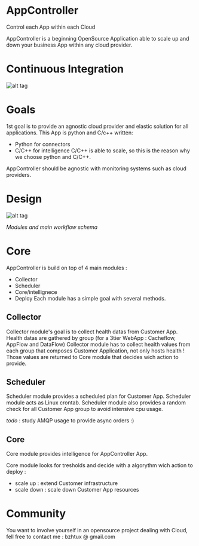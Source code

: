 # AppController
Control each App within each Cloud

AppController is a beginning OpenSource Application able to scale up and down your business App within any cloud provider.

# Continuous Integration
![alt tag](https://travis-ci.org/bzhtux/AppController.svg)

# Goals
1st goal is to provide an agnostic cloud provider and elastic solution for all applications.
This App is python and C/c++ written: 
 * Python for connectors
 * C/C++ for intelligence
C/C++ is able to scale, so this is the reason why we choose python and C/C++.

AppController should be agnostic with monitoring systems such as cloud providers.

# Design
![alt tag](https://raw.githubusercontent.com/bzhtux/bzhtux.github.io/master/statics/AC_Design_Modules.png)

*Modules and main workflow schema*

# Core
AppController is build on top of 4 main modules :
 * Collector
 * Scheduler
 * Core/intellignece
 * Deploy
Each module has a simple goal with several methods.

## Collector
Collector module's goal is to collect health datas from Customer App. Health datas are gathered by group (for a 3tier WebApp : Cacheflow, AppFlow and DataFlow)
Collector module has to collect health values from each group that composes Customer Application, not only hosts health !
Those values are returned to Core module that decides wich action to provide.

## Scheduler
Scheduler module provides a scheduled plan for Customer App. Scheduler module acts as Linux crontab. Scheduler module also provides a random check for all Customer App group to avoid intensive cpu usage.

*todo* : study AMQP usage to provide async orders :)

## Core
Core module provides intelligence for AppController App.

Core module looks for tresholds and decide with a algorythm wich action to deploy :

* scale up : extend Customer infrastructure
* scale down : scale down Customer App resources

# Community
You want to involve yourself in an opensource project dealing with Cloud, fell free to contact me :
bzhtux @ gmail.com
